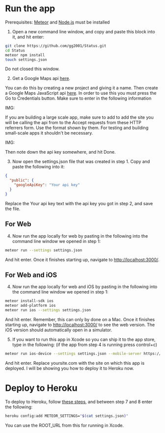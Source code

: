 # Run the app

Prerequisites: [Meteor](https://www.meteor.com/install) and [Node.js](https://nodejs.org/en/download/) must be installed

1. Open a new command line window, and copy and paste this block into it, and hit enter:

```bash
git clone https://github.com/gg2001/Status.git
cd Status
meteor npm install
touch settings.json
```

Do not closed this window.

2. Get a Google Maps api [here](https://console.developers.google.com).

You can do this by creating a new project and giving it a name. Then create a Google Maps JavaScript api [here](https://console.developers.google.com). In order to use this you must press the Go to Credentials button. Make sure to enter in the following information

IMG:

If you are building a large scale app, make sure to add to add the site you will be calling the api from to the Accept requests from these HTTP referrers form. Use the format shown by them. For testing and building small-scale apps it shouldn't be necessary.

IMG:

Then note down the api key somewhere, and hit Done. 

3. Now open the settings.json file that was created in step 1. Copy and paste the following into it:

```json
{
  "public": {
    "googleApiKey": "Your api key"
  }
}
```

Replace the Your api key text with the api key you got in step 2, and save the file.

## For Web

4. Now run the app locally for web by pasting in the following into the command line window we opened in step 1:

```bash
meteor run --settings settings.json
```

And hit enter. Once it finishes starting up, navigate to [http://localhost:3000/](http://localhost:3000/).

## For Web and iOS

4. Now run the app locally for web and iOS by pasting in the following into the command line window we opened in step 1:

```bash
meteor install-sdk ios
meteor add-platform ios
meteor run ios --settings settings.json
```

And hit enter. Remember, this can only by done on a Mac. Once it finishes starting up, navigate to [http://localhost:3000/](http://localhost:3000/) to see the web version. The iOS version should automatically open in a simulator.

5. If you want to run this app in Xcode so you can ship it to the app store, type in the following:
(if the app from step 4 is running press control+c)

```bash
meteor run ios-device --settings settings.json --mobile-server https://yoursite.com
```

And hit enter. Replace yoursite.com with the site on which this app is deployed. I will be showing you how to deploy it to Heroku now.

# Deploy to Heroku 

To deploy to Heroku, follow [these steps](https://medium.com/@gautham.gg/deploy-a-meteor-1-3-application-to-heroku-cda1f68ca20a#.jzq5dzjv6), and between step 7 and 8 enter the following:

```bash
heroku config:add METEOR_SETTINGS="$(cat settings.json)"
```

You can use the ROOT_URL from this for running in Xcode.
